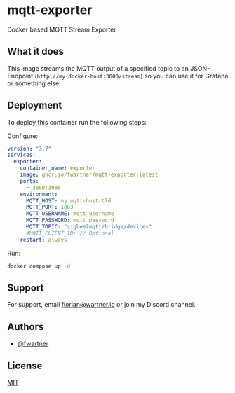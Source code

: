 
# mqtt-exporter

Docker based MQTT Stream Exporter

## What it does

This image streams the MQTT output of a specified topic to an JSON-Endpoint (`http://my-docker-host:3000/stream`) so you can use it for Grafana or something else.
## Deployment

To deploy this container run the following steps:

Configure:

```yaml
version: "3.7"
services:
  exporter:
    container_name: exporter
    image: ghcr.io/fwartner/mqtt-exporter:latest
    ports:
      - 3000:3000
    environment:
      MQTT_HOST: my.mqtt-host.tld
      MQTT_PORT: 1883
      MQTT_USERNAME: mqtt_username
      MQTT_PASSWORD: mqtt_password
      MQTT_TOPIC: "zigbee2mqtt/bridge/devices"
      #MQTT_CLIENT_ID: // Optional
    restart: always
```

Run:

```bash
docker compose up -d
```

## Support

For support, email florian@wartner.io or join my Discord channel.


## Authors

- [@fwartner](https://www.github.com/fwartner)


## License

[MIT](https://choosealicense.com/licenses/mit/)
